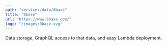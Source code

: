 ```yaml
---
path: "services/data/8base"
title: "8base"
url: "https://www.8base.com/"
logo: "/images/8base.svg"
---
```


Data storage, GraphQL access to that data, and easy Lambda deployment.

